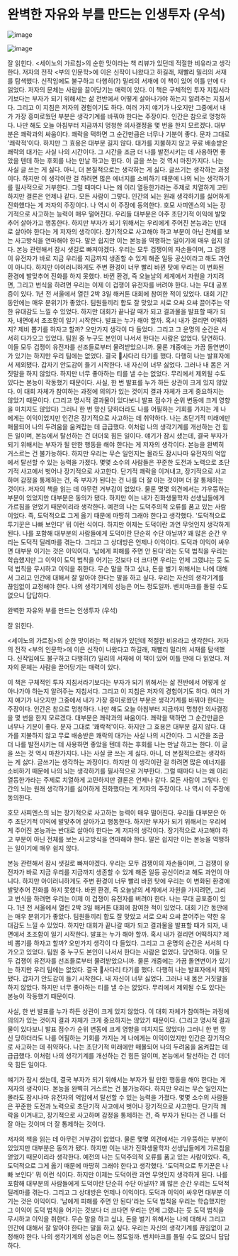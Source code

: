 # 완벽한 자유와 부를 만드는 인생투자 (우석)

![image](https://image.yes24.com/goods/122434990/XL)

![image](https://image.yes24.com/goods/122434990/XL)

잘 읽힌다.
<세이노의 가르침>의 순한 맛이라는 책 리뷰가 있던데 적절한 비유라고 생각한다. 저자의 전작 <부의 인문학>에 이은 신작이 나왔다고 하길래, 재빨리 밀리의 서재를 탐색했다. 신작임에도 불구하고 다행히(?) 밀리의 서재에 이 책이 있어 이틀 만에 다 읽었다. 저자의 문체는 사람을 끌어당기는 매력이 있다.
이 책은 구체적인 투자 지침서라기보다는 부자가 되기 위해서는 삶 전반에서 어떻게 살아나가야 하는지 알려주는 지침서다. 그리고 이 지침은 저자의 경험이기도 하다. 여러 가지 얘기가 나오지만 그중에서 내가 가장 흥미로웠던 부분은 생각기계를 바꿔야 한다는 주장이다. 인간은 참으로 멍청하다. 나만 해도 오늘 아침부터 지금까지 멍청한 의사결정을 몇 번을 한지 모르겠다. 대부분은 쾌락과의 싸움이다. 쾌락을 택하면 그 순간만큼은 너무나 기분이 좋다. 문자 그대로 '쾌락적'이다. 하지만 그 효용은 대부분 길지 않다. 대가를 지불하지 않고 무료 배송받은 쾌락의 대가는 사실 나의 시간이다. 그 시간을 조금 더 나를 발전시키는 데 사용하면 좋았을 텐데 하는 후회를 나는 만날 하고는 한다. 이 글을 쓰는 것 역시 마찬가지다. 나는 사실 글 쓰는 게 싫다. 아니, 더 본질적으로는 생각하는 게 싫다. 글쓰기는 생각하는 과정이다. 하지만 이 생각이란 걸 하려면 많은 에너지를 소비하기 때문에 나의 뇌는 생각하기를 필사적으로 거부한다. 그럴 때마다 나는 왜 이리 열등한가라는 주제로 치열하게 고민하지만 결론은 언제나 같다. 모든 사람이 그렇다. 인간의 뇌는 원래 생각하기를 싫어하게 진화했다는 게 저자의 주장이다. 나 역시 이 주장에 동의한다.
호모 사피엔스의 뇌는 장기적으로 사고하는 능력이 매우 떨어진다. 우리들 대부분은 아주 초단기적 이익에 발맞추어 살아가고 행동한다. 하지만 부자가 되기 위해서는 우리에게 주어진 본능과는 반대로 살아야 한다는 게 저자의 생각이다. 장기적으로 사고해야 하고 부분이 아닌 전체를 보는 사고방식을 연마해야 한다. 말은 쉽지만 이는 본능을 역행하는 일이기에 매우 쉽지 않다.
본능 관련해서 잠시 샛길로 빠져야겠다. 우리는 모두 겁쟁이의 자손들이며, 그 겁쟁이 유전자가 바로 지금 우리를 지금까지 생존할 수 있게 해준 일등 공신이라고 해도 과언이 아니다. 하지만 아이러니하게도 주변 환경이 너무 빨리 바뀐 탓에 우리는 이 변화된 환경에 발맞추어 진화를 하지 못했다. 바뀐 환경, 즉 오늘날의 세계에서 자원을 가지려면, 그리고 번식을 하려면 우리는 이제 이 겁쟁이 유전자를 버려야 한다. 나는 무대 공포증이 있다. 1년 전 서울에서 열린 2박 3일 해커톤 대회에 참여한 적이 있었다. 대회 기간 동안에는 매우 분위기가 좋았다. 팀원들끼리 합도 잘 맞았고 서로 으쌰 으쌰 끌어주는 약한 유대감도 느낄 수 있었다. 하지만 대회가 끝나갈 때가 되고 결과물을 발표할 때가 되자, 내면에서 초조함이 일기 시작한다. 발표는 누가 해야 할까. 혹시 내가 걸리면 어떡하지? 제비 뽑기를 하자고 할까? 오만가지 생각이 다 들었다. 그리고 그 운명의 순간은 서서히 다가오고 있었다. 팀원 중 누구도 본인이 나서서 한다는 사람은 없었다. 당연하다. 이들 모두 겁쟁이 유전자를 선조들로부터 물려받았으니까. 물론 개중에는 가끔 돌연변이가 있기는 하지만 우리 팀에는 없었다. 결국 사다리 타기를 했다. 다행히 나는 발표자에서 제외됐다. 갑자기 안도감이 들기 시작한다. 내 자신이 너무 싫었다. 그러나 내 몸은 거짓말을 하지 않았다. 하지만 너무 좋아하는 티를 낼 수는 없었다. 무리에서 제외될 수도 있다는 본능이 작동했기 때문이다.
사실, 한 번 발표를 누가 하든 상관이 크게 있지 않았다. 이 대회 자체가 참여하는 과정에 의의가 있는 것이지 결과 자체가 크게 중요하지는 않았기 때문이다. (그리고 명시적 결과물이 있다보니 발표 점수가 순위 변동에 크게 영향을 미치지도 않았다) 그러니 한 번 망신 당하더라도 나를 어필하는 기회를 가지는 게 나에게는 이익이었지만 인간은 장기적으로 사고하는 데 취약하다. 나는 초단기적 미래에만 매몰되어 나의 두려움을 움켜잡는 데 급급했다. 이처럼 나의 생각기계를 개선하는 건 힘든 일이며, 본능에서 탈선하는 건 더더욱 힘든 일이다.
얘기가 잠시 샜는데, 결국 부자가 되기 위해서는 부자가 될 만한 행동을 해야 한다는 게 저자의 생각이다. 본능을 완벽히 거스르는 건 불가능하다. 하지만 우리는 무슨 일인지는 몰라도 잠시나마 유전자의 억압에서 탈선할 수 있는 능력을 가졌다. 몇몇 소수의 사람들은 꾸준한 도전과 노력으로 초단기적 사고에서 벗어나 장기적으로 사고한다. 단기적 쾌락을 이겨내고, 장기적으로 사고하며 감정을 통제하는 건, 즉 부자가 된다는 건 나를 더 잘 아는 것이며 더 잘 통제하는 것이다.
저자의 책을 읽는 데 아무런 거부감이 없었다. 물론 몇몇 의견에서는 갸우뚱하는 부분이 있었지만 대부분은 동의가 됐다. 하지만 이는 내가 진화생물학자 선생님들에게 가르침을 얻었기 때문이리라 생각한다. 예전의 나는 도덕주의적 오류를 품고 있는 사람이었다. 즉, 도덕적으로 그게 옳기 때문에 마땅히 그래야 한다고 생각했다. '도덕적으로 투기꾼은 나빠 보인다' 뭐 이런 식이다. 하지만 이제는 도덕이란 과연 무엇인지 생각하게 된다. 나를 포함해 대부분의 사람들에게 도덕이란 단순히 수단 아닐까? 꽤 많은 순간 우리는 도덕적 딜레마를 겪는다. 그리고 그 상대방은 언제나 이익이다. 도덕과 이익이 싸우면 대부분 이기는 것은 이익이다. '남에게 피해를 주면 안 된다'라는 도덕 법칙을 우리는 학습했지만 그 이익이 도덕 법칙을 어기는 것보다 더 크다면 우리는 언제 그랬냐는 듯 도덕 법칙을 무시하고 이익을 취한다. 무슨 말을 하고 싶냐, 돈을 벌기 위해서는 나에 대해서 그리고 인간에 대해서 잘 알아야 한다는 말을 하고 싶다. 우리는 자신의 생각기계를 끊임없이 교정해야 한다. 나의 생각기계의 성능은 어느 정도일까. 벤치마크를 돌릴 수도 없으니 답답하다.

완벽한 자유와 부를 만드는 인생투자 (우석)

잘 읽힌다.

<세이노의 가르침>의 순한 맛이라는 책 리뷰가 있던데 적절한 비유라고 생각한다. 저자의 전작 <부의 인문학>에 이은 신작이 나왔다고 하길래, 재빨리 밀리의 서재를 탐색했다. 신작임에도 불구하고 다행히(?) 밀리의 서재에 이 책이 있어 이틀 만에 다 읽었다. 저자의 문체는 사람을 끌어당기는 매력이 있다.

이 책은 구체적인 투자 지침서라기보다는 부자가 되기 위해서는 삶 전반에서 어떻게 살아나가야 하는지 알려주는 지침서다. 그리고 이 지침은 저자의 경험이기도 하다. 여러 가지 얘기가 나오지만 그중에서 내가 가장 흥미로웠던 부분은 생각기계를 바꿔야 한다는 주장이다. 인간은 참으로 멍청하다. 나만 해도 오늘 아침부터 지금까지 멍청한 의사결정을 몇 번을 한지 모르겠다. 대부분은 쾌락과의 싸움이다. 쾌락을 택하면 그 순간만큼은 너무나 기분이 좋다. 문자 그대로 '쾌락적'이다. 하지만 그 효용은 대부분 길지 않다. 대가를 지불하지 않고 무료 배송받은 쾌락의 대가는 사실 나의 시간이다. 그 시간을 조금 더 나를 발전시키는 데 사용하면 좋았을 텐데 하는 후회를 나는 만날 하고는 한다. 이 글을 쓰는 것 역시 마찬가지다. 나는 사실 글 쓰는 게 싫다. 아니, 더 본질적으로는 생각하는 게 싫다. 글쓰기는 생각하는 과정이다. 하지만 이 생각이란 걸 하려면 많은 에너지를 소비하기 때문에 나의 뇌는 생각하기를 필사적으로 거부한다. 그럴 때마다 나는 왜 이리 열등한가라는 주제로 치열하게 고민하지만 결론은 언제나 같다. 모든 사람이 그렇다. 인간의 뇌는 원래 생각하기를 싫어하게 진화했다는 게 저자의 주장이다. 나 역시 이 주장에 동의한다.

호모 사피엔스의 뇌는 장기적으로 사고하는 능력이 매우 떨어진다. 우리들 대부분은 아주 초단기적 이익에 발맞추어 살아가고 행동한다. 하지만 부자가 되기 위해서는 우리에게 주어진 본능과는 반대로 살아야 한다는 게 저자의 생각이다. 장기적으로 사고해야 하고 부분이 아닌 전체를 보는 사고방식을 연마해야 한다. 말은 쉽지만 이는 본능을 역행하는 일이기에 매우 쉽지 않다.

본능 관련해서 잠시 샛길로 빠져야겠다. 우리는 모두 겁쟁이의 자손들이며, 그 겁쟁이 유전자가 바로 지금 우리를 지금까지 생존할 수 있게 해준 일등 공신이라고 해도 과언이 아니다. 하지만 아이러니하게도 주변 환경이 너무 빨리 바뀐 탓에 우리는 이 변화된 환경에 발맞추어 진화를 하지 못했다. 바뀐 환경, 즉 오늘날의 세계에서 자원을 가지려면, 그리고 번식을 하려면 우리는 이제 이 겁쟁이 유전자를 버려야 한다. 나는 무대 공포증이 있다. 1년 전 서울에서 열린 2박 3일 해커톤 대회에 참여한 적이 있었다. 대회 기간 동안에는 매우 분위기가 좋았다. 팀원들끼리 합도 잘 맞았고 서로 으쌰 으쌰 끌어주는 약한 유대감도 느낄 수 있었다. 하지만 대회가 끝나갈 때가 되고 결과물을 발표할 때가 되자, 내면에서 초조함이 일기 시작한다. 발표는 누가 해야 할까. 혹시 내가 걸리면 어떡하지? 제비 뽑기를 하자고 할까? 오만가지 생각이 다 들었다. 그리고 그 운명의 순간은 서서히 다가오고 있었다. 팀원 중 누구도 본인이 나서서 한다는 사람은 없었다. 당연하다. 이들 모두 겁쟁이 유전자를 선조들로부터 물려받았으니까. 물론 개중에는 가끔 돌연변이가 있기는 하지만 우리 팀에는 없었다. 결국 사다리 타기를 했다. 다행히 나는 발표자에서 제외됐다. 갑자기 안도감이 들기 시작한다. 내 자신이 너무 싫었다. 그러나 내 몸은 거짓말을 하지 않았다. 하지만 너무 좋아하는 티를 낼 수는 없었다. 무리에서 제외될 수도 있다는 본능이 작동했기 때문이다.

사실, 한 번 발표를 누가 하든 상관이 크게 있지 않았다. 이 대회 자체가 참여하는 과정에 의의가 있는 것이지 결과 자체가 크게 중요하지는 않았기 때문이다. (그리고 명시적 결과물이 있다보니 발표 점수가 순위 변동에 크게 영향을 미치지도 않았다) 그러니 한 번 망신 당하더라도 나를 어필하는 기회를 가지는 게 나에게는 이익이었지만 인간은 장기적으로 사고하는 데 취약하다. 나는 초단기적 미래에만 매몰되어 나의 두려움을 움켜잡는 데 급급했다. 이처럼 나의 생각기계를 개선하는 건 힘든 일이며, 본능에서 탈선하는 건 더더욱 힘든 일이다.

얘기가 잠시 샜는데, 결국 부자가 되기 위해서는 부자가 될 만한 행동을 해야 한다는 게 저자의 생각이다. 본능을 완벽히 거스르는 건 불가능하다. 하지만 우리는 무슨 일인지는 몰라도 잠시나마 유전자의 억압에서 탈선할 수 있는 능력을 가졌다. 몇몇 소수의 사람들은 꾸준한 도전과 노력으로 초단기적 사고에서 벗어나 장기적으로 사고한다. 단기적 쾌락을 이겨내고, 장기적으로 사고하며 감정을 통제하는 건, 즉 부자가 된다는 건 나를 더 잘 아는 것이며 더 잘 통제하는 것이다.

저자의 책을 읽는 데 아무런 거부감이 없었다. 물론 몇몇 의견에서는 갸우뚱하는 부분이 있었지만 대부분은 동의가 됐다. 하지만 이는 내가 진화생물학자 선생님들에게 가르침을 얻었기 때문이리라 생각한다. 예전의 나는 도덕주의적 오류를 품고 있는 사람이었다. 즉, 도덕적으로 그게 옳기 때문에 마땅히 그래야 한다고 생각했다. '도덕적으로 투기꾼은 나빠 보인다' 뭐 이런 식이다. 하지만 이제는 도덕이란 과연 무엇인지 생각하게 된다. 나를 포함해 대부분의 사람들에게 도덕이란 단순히 수단 아닐까? 꽤 많은 순간 우리는 도덕적 딜레마를 겪는다. 그리고 그 상대방은 언제나 이익이다. 도덕과 이익이 싸우면 대부분 이기는 것은 이익이다. '남에게 피해를 주면 안 된다'라는 도덕 법칙을 우리는 학습했지만 그 이익이 도덕 법칙을 어기는 것보다 더 크다면 우리는 언제 그랬냐는 듯 도덕 법칙을 무시하고 이익을 취한다. 무슨 말을 하고 싶냐, 돈을 벌기 위해서는 나에 대해서 그리고 인간에 대해서 잘 알아야 한다는 말을 하고 싶다. 우리는 자신의 생각기계를 끊임없이 교정해야 한다. 나의 생각기계의 성능은 어느 정도일까. 벤치마크를 돌릴 수도 없으니 답답하다.

